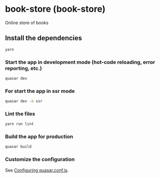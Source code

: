 # book-store (book-store)

Online store of books

## Install the dependencies
```bash
yarn
```

### Start the app in development mode (hot-code reloading, error reporting, etc.)
```bash
quasar dev
```

### For start the app in ssr mode 
```bash
quasar dev -m ssr
```

### Lint the files
```bash
yarn run lint
```

### Build the app for production
```bash
quasar build
```

### Customize the configuration
See [Configuring quasar.conf.js](https://quasar.dev/quasar-cli/quasar-conf-js).
